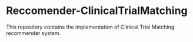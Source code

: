 # Reccomender-ClinicalTrialMatching


This repository contains the implementation of Clinical Trial Matching recommender system.

